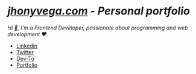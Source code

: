 # _[jhonyvega.com](https://jhonyvega.com) - Personal portfolio_

_Hi 👋, I'm a Frontend Developer, passionate about programming and web development ❤️._

- [Linkedin](https://www.linkedin.com/in/jhony-vega/)
- [Twitter](https://twitter.com/JhonyV01)
- [Dev-To](https://dev.to/jhony)
- [Portfolio](https://jhonyvega.com)
